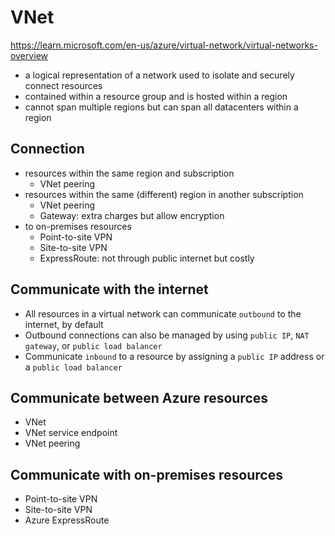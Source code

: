 # VNet

https://learn.microsoft.com/en-us/azure/virtual-network/virtual-networks-overview

- a logical representation of a network used to isolate and securely connect resources 
- contained within a resource group and is hosted within a region
- cannot span multiple regions but can span all datacenters within a region

## Connection
- resources within the same region and subscription 
  - VNet peering
- resources within the same (different) region in another subscription
  - VNet peering
  - Gateway: extra charges but allow encryption
- to on-premises resources
  - Point-to-site VPN
  - Site-to-site VPN  
  - ExpressRoute: not through public internet but costly

## Communicate with the internet
- All resources in a virtual network can communicate `outbound` to the internet, by default
- Outbound connections can also be managed by using `public IP`, `NAT gateway`, or `public load balancer`
- Communicate `inbound` to a resource by assigning a `public IP` address or a `public load balancer`

## Communicate between Azure resources
- VNet
- VNet service endpoint
- VNet peering

## Communicate with on-premises resources
- Point-to-site VPN
- Site-to-site VPN
- Azure ExpressRoute
